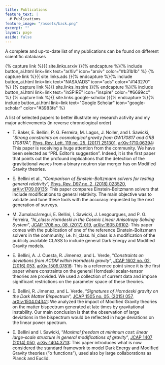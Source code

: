 ```yaml
---
title: Publications
feature_text: |
  # Publications
feature_image: "/assets/back.png"
excerpt: ""
layout: page
aside: false
---
```


A complete and up-to-date list of my publications can be found on different scientific databases

{% capture link %}{{ site.links.arxiv }}{% endcapture %}{% include button_ai.html link=link text="arXiv" icon="arxiv" color="#b31b1b" %}&nbsp;{% capture link %}{{ site.links.ads }}{% endcapture %}{% include button_ai.html link=link text="NASA/ADS" icon="ads" color="#143270" %}&nbsp;{% capture link %}{{ site.links.inspire }}{% endcapture %}{% include button_ai.html link=link text="inSPIRE" icon="inspire" color="#6699cc" %}&nbsp;{% capture link %}{{ site.links.google-scholar }}{% endcapture %}{% include button_ai.html link=link text="Google Scholar" icon="google-scholar" color="#3983fe" %}


A list of selected papers to better illustrate my research activity and my major achievements (in reverse chronological order)

* T. Baker, E. Bellini, P. G. Ferreira, M. Lagos, J. Noller, and I. Sawicki, “*Strong constraints on cosmological gravity from GW170817 and GRB 170817A*”, [Phys. Rev. Lett. 119 no. 25, (2017) 251301](https://journals.aps.org/prl/abstract/10.1103/PhysRevLett.119.251301), [arXiv:1710.06394](https://arxiv.org/abs/1710.06394): This paper is receiving a huge attention from the community. We have been selected as “PRL Editor’s suggestion”. Indeed, it is the first paper that points out the profound implications that the detection of the gravitational waves from a binary neutron star merger has on Modified Gravity theories.

* E. Bellini et al., “*Comparison of Einstein-Boltzmann solvers for testing general relativity*”, [Phys. Rev. D97 no. 2, (2018) 023520](https://journals.aps.org/prd/abstract/10.1103/PhysRevD.97.023520), [arXiv:1709.09135](https://arxiv.org/abs/1709.09135): This paper compares Einstein-Boltzmann solvers that include modifications to general relativity. The main objective was to validate and tune these tools with the accuracy requested by the next generation of surveys.

* M. Zumalacárregui, E. Bellini, I. Sawicki, J. Lesgourgues, and P. G. Ferreira, “*hi_class: Horndeski in the Cosmic Linear Anisotropy Solving System*”, [JCAP 1708 no. 08, (2017) 019](https://iopscience.iop.org/article/10.1088/1475-7516/2017/08/019), [arXiv:1605.06102](https://arxiv.org/abs/1605.06102): This paper comes with the publication of one of the reference Einstein-Boltzmann solvers in the community, i.e. hi_class. hi_class is a modification of the publicly available CLASS to include general Dark Energy and Modified Gravity models.

* E. Bellini, A. J. Cuesta, R. Jimenez, and L. Verde, “*Constraints on deviations from ΛCDM within Horndeski gravity*”, [JCAP 1602 no. 02, (2016) 053](https://iopscience.iop.org/article/10.1088/1475-7516/2016/02/053), [arXiv:1509.07816](https://arxiv.org/abs/1509.07816): This is a reference point since it is the first paper where constraints on the general Horndeski scalar-tensor theories are provided. We used a collection of current data and impose significant restrictions on the parameter space of these theories.

* E. Bellini, R. Jimenez, and L. Verde, “*Signatures of Horndeski gravity on the Dark Matter Bispectrum*”, [JCAP 1505 no. 05, (2015) 057](https://iopscience.iop.org/article/10.1088/1475-7516/2015/05/057), [arXiv:1504.04341](https://arxiv.org/abs/1504.04341): We analyzed the impact of Modified Gravity theories on the matter bispectrum generated at late times by gravitational instability. Our main conclusion is that the observation of large deviations in the bispectrum would be reflected in huge deviations on the linear power spectrum.

* E. Bellini and I. Sawicki, “*Maximal freedom at minimum cost: linear large-scale structure in general modifications of gravity*”, [JCAP 1407 (2014) 050](https://iopscience.iop.org/article/10.1088/1475-7516/2014/07/050), [arXiv:1404.3713](https://arxiv.org/abs/1404.3713): This paper introduces what is now considered the standard framework to model Dark Energy and Modified Gravity theories (“α functions”), used also by large collaborations as Planck and Euclid.
